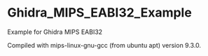 # Ghidra_MIPS_EABI32_Example
Example for Ghidra MIPS EABI32


Compiled with mips-linux-gnu-gcc (from ubuntu apt) version 9.3.0.